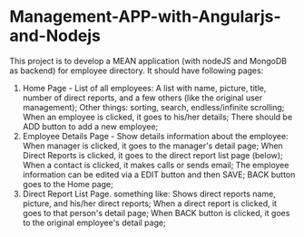 # Management-APP-with-Angularjs-and-Nodejs
This project is to develop a MEAN application (with nodeJS and MongoDB as backend) for employee directory. 
It should have following pages:
  1. Home Page - List of all employees:
    A list with name, picture, title, number of direct reports, and a few others (like the original user management);
    Other things: sorting, search, endless/infinite scrolling;
    When an employee is clicked, it goes to his/her details;
    There should be ADD button to add a new employee;
  2. Employee Details Page - Show details information about the employee:
    When manager is clicked, it goes to the manager's detail page;
    When Direct Reports is clicked, it goes to the direct report list page (below);
    When a contact is clicked, it makes calls or sends email;
    The employee information can be edited via a EDIT button and then SAVE;
    BACK button goes to the Home page;
  3. Direct Report List Page. something like:
    Shows direct reports name, picture, and his/her direct reports;
    When a direct report is clicked, it goes to that person's detail page;
    When BACK button is clicked, it goes to the original employee's detail page;
    
